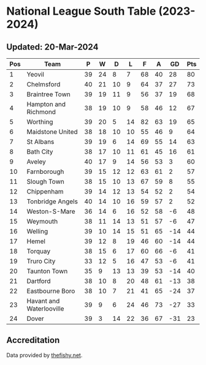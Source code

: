# National League South Table (2023-2024)
## Updated: 20-Mar-2024

| Pos | Team | P | W | D | L | F | A | GD | Pts |
| --- | --- | --- | --- | --- | --- | --- | --- | --- | --- |
| 1 | Yeovil | 39 | 24 | 8 | 7 | 68 | 40 | 28 | 80 |
| 2 | Chelmsford | 40 | 21 | 10 | 9 | 64 | 37 | 27 | 73 |
| 3 | Braintree Town | 39 | 19 | 11 | 9 | 56 | 37 | 19 | 68 |
| 4 | Hampton and Richmond | 38 | 19 | 10 | 9 | 58 | 46 | 12 | 67 |
| 5 | Worthing | 39 | 20 | 5 | 14 | 82 | 63 | 19 | 65 |
| 6 | Maidstone United | 38 | 18 | 10 | 10 | 55 | 46 | 9 | 64 |
| 7 | St Albans | 39 | 19 | 6 | 14 | 69 | 55 | 14 | 63 |
| 8 | Bath City | 38 | 17 | 10 | 11 | 61 | 45 | 16 | 61 |
| 9 | Aveley | 40 | 17 | 9 | 14 | 56 | 53 | 3 | 60 |
| 10 | Farnborough | 39 | 15 | 12 | 12 | 63 | 61 | 2 | 57 |
| 11 | Slough Town | 38 | 15 | 10 | 13 | 67 | 59 | 8 | 55 |
| 12 | Chippenham | 39 | 14 | 12 | 13 | 54 | 52 | 2 | 54 |
| 13 | Tonbridge Angels | 40 | 14 | 10 | 16 | 59 | 57 | 2 | 52 |
| 14 | Weston-S-Mare | 36 | 14 | 6 | 16 | 52 | 58 | -6 | 48 |
| 15 | Weymouth | 38 | 11 | 14 | 13 | 51 | 57 | -6 | 47 |
| 16 | Welling | 39 | 10 | 14 | 15 | 51 | 65 | -14 | 44 |
| 17 | Hemel | 39 | 12 | 8 | 19 | 46 | 60 | -14 | 44 |
| 18 | Torquay | 38 | 15 | 6 | 17 | 60 | 66 | -6 | 41 |
| 19 | Truro City | 33 | 12 | 5 | 16 | 47 | 53 | -6 | 41 |
| 20 | Taunton Town | 35 | 9 | 13 | 13 | 39 | 53 | -14 | 40 |
| 21 | Dartford | 38 | 10 | 8 | 20 | 48 | 61 | -13 | 38 |
| 22 | Eastbourne Boro | 38 | 10 | 7 | 21 | 41 | 65 | -24 | 37 |
| 23 | Havant and Waterlooville | 39 | 9 | 6 | 24 | 46 | 73 | -27 | 33 |
| 24 | Dover | 39 | 3 | 14 | 22 | 36 | 67 | -31 | 23 |

## Accreditation 

Data provided by [thefishy.net](https://www.thefishy.net/).